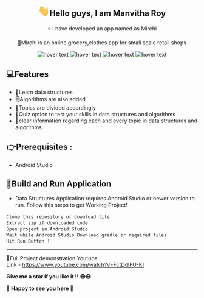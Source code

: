 <h2 align="center"><img src="https://raw.githubusercontent.com/ABSphreak/ABSphreak/master/gifs/Hi.gif" width="30px">Hello guys, I am Manvitha Roy</h2>
<p align="center">⚡ I have developed an app named as Mirchi</strong></p>
<p align="center">🔰Mirchi is an online grocery,clothes app for small scale retail shops</p>


<p align="center">
  <img src="https://play-lh.googleusercontent.com/BJrsXRYwyPhWjOLaQ4uUPmDnDwA5rL-h4mAqInYzyOFLhkfjo-pP_g3ogeT1cMNh3ls=w2560-h1154-rw" width="200"title="hover text">
  <img src="https://play-lh.googleusercontent.com/ESevqQ4qofqS00pbVGkg5A1K44gjhOeVXp1IQ6Ks_WTbGGFaRYtSk_z6euFN0F7CuEo=w2560-h1154-rw" width="200" title="hover text">
  <img src="https://play-lh.googleusercontent.com/XS0Ei1mbTJOoKTB76_i7joVCxuLK1WQFCfDCLeUikt0jfSzUEysdqaWdu_fCT7r1hSI=w2560-h1154-rw"width="200" title="hover text">
  <img src="https://play-lh.googleusercontent.com/Is47b4hHRgvtQYFhVELakJIDDL7Eo1n5ctt3_dMHw0uz8V2yreoxAbqJhrPe1xHXOA=w2560-h1154-rw" width="200" title="hover text">
</p>

## 💻Features

- 📍Learn data structures
- 🗒️Algorithms are also added
- 🌟Topics are divided accordingly
- 💬Quiz option to test your skills in data structures and algorithms
- 🤜clear information regarding each and every topic in data structures and algorithms


## 👉Prerequisites :
- Android Studio

## 🤟Build and Run Application

- Data Structures Application requires Android Studio or newer version to run.
Follow this steps to get Working Project!
```
Clone this repository or download file
Extract zip if downloaded code
Open project in Android Studio
Wait while Android Studio Download gradle or required files
Hit Run Button !
```

------------

🤔Full Project demonstration Youtube :<br>
Link - https://www.youtube.com/watch?v=FctDdlFU-KI

**Give me a star if you like it !! 😷😷**

**🤍 Happy to see you here 💜**
